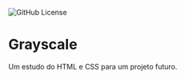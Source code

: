 ![GitHub License](https://img.shields.io/github/license/HubOpsVitor/grayscale)


# Grayscale
Um estudo do HTML e CSS para um projeto futuro.

